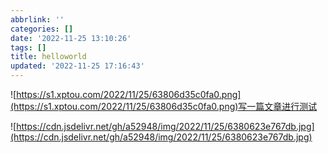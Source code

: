 ```yaml
---
abbrlink: ''
categories: []
date: '2022-11-25 13:10:26'
tags: []
title: helloworld
updated: '2022-11-25 17:16:43'
---
```

![https://s1.xptou.com/2022/11/25/63806d35c0fa0.png](https://s1.xptou.com/2022/11/25/63806d35c0fa0.png)写一篇文章进行测试

![https://cdn.jsdelivr.net/gh/a52948/img/2022/11/25/6380623e767db.jpg](https://cdn.jsdelivr.net/gh/a52948/img/2022/11/25/6380623e767db.jpg)
